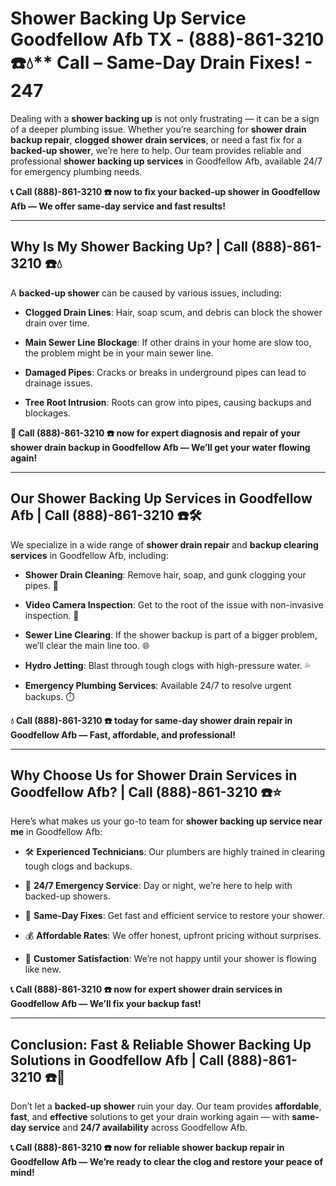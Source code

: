 # Shower Backing Up Service Goodfellow Afb TX - (888)-861-3210 ☎️💧** Call – Same-Day Drain Fixes! - 247

Dealing with a **shower backing up** is not only frustrating — it can be a sign of a deeper plumbing issue. Whether you’re searching for **shower drain backup repair**, **clogged shower drain services**, or need a fast fix for a **backed-up shower**, we’re here to help. Our team provides reliable and professional **shower backing up services** in Goodfellow Afb, available 24/7 for emergency plumbing needs.

**📞 Call (888)-861-3210 ☎️ now to fix your backed-up shower in Goodfellow Afb — We offer same-day service and fast results!**

---

## **Why Is My Shower Backing Up? | Call (888)-861-3210 ☎️💧**

A **backed-up shower** can be caused by various issues, including:

- **Clogged Drain Lines**: Hair, soap scum, and debris can block the shower drain over time.  
- **Main Sewer Line Blockage**: If other drains in your home are slow too, the problem might be in your main sewer line.  
- **Damaged Pipes**: Cracks or breaks in underground pipes can lead to drainage issues.  
- **Tree Root Intrusion**: Roots can grow into pipes, causing backups and blockages.

**🚿 Call (888)-861-3210 ☎️ now for expert diagnosis and repair of your shower drain backup in Goodfellow Afb — We’ll get your water flowing again!**

---

## **Our Shower Backing Up Services in Goodfellow Afb | Call (888)-861-3210 ☎️🛠️**

We specialize in a wide range of **shower drain repair** and **backup clearing services** in Goodfellow Afb, including:

- **Shower Drain Cleaning**: Remove hair, soap, and gunk clogging your pipes. 🧼  
- **Video Camera Inspection**: Get to the root of the issue with non-invasive inspection. 🎥  
- **Sewer Line Clearing**: If the shower backup is part of a bigger problem, we’ll clear the main line too. 🌐  
- **Hydro Jetting**: Blast through tough clogs with high-pressure water. 💦  
- **Emergency Plumbing Services**: Available 24/7 to resolve urgent backups. ⏱️

**💧 Call (888)-861-3210 ☎️ today for same-day shower drain repair in Goodfellow Afb — Fast, affordable, and professional!**

---

## **Why Choose Us for Shower Drain Services in Goodfellow Afb? | Call (888)-861-3210 ☎️⭐**

Here’s what makes us your go-to team for **shower backing up service near me** in Goodfellow Afb:

- 🛠️ **Experienced Technicians**: Our plumbers are highly trained in clearing tough clogs and backups.  
- 🚨 **24/7 Emergency Service**: Day or night, we’re here to help with backed-up showers.  
- 🚿 **Same-Day Fixes**: Get fast and efficient service to restore your shower.  
- 💰 **Affordable Rates**: We offer honest, upfront pricing without surprises.  
- 🌟 **Customer Satisfaction**: We’re not happy until your shower is flowing like new.

**📞 Call (888)-861-3210 ☎️ now for expert shower drain services in Goodfellow Afb — We’ll fix your backup fast!**

---

## **Conclusion: Fast & Reliable Shower Backing Up Solutions in Goodfellow Afb | Call (888)-861-3210 ☎️🚿**

Don’t let a **backed-up shower** ruin your day. Our team provides **affordable**, **fast**, and **effective** solutions to get your drain working again — with **same-day service** and **24/7 availability** across Goodfellow Afb.

**📞 Call (888)-861-3210 ☎️ now for reliable shower backup repair in Goodfellow Afb — We’re ready to clear the clog and restore your peace of mind!**
